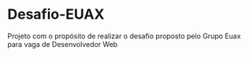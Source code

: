 # Desafio-EUAX
Projeto com o propósito de realizar o desafio proposto pelo Grupo Euax para vaga de Desenvolvedor Web
